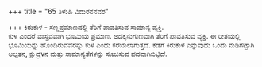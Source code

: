 +++
title = "65 ತಿಳುಹಿ ವಿದುರನನವರ"

+++
ಕಿರುಕುಳ - ಸಣ್ಣಪ್ರಮಾಣದಲ್ಲಿ ತೆರಿಗೆ ಪಾವತಿಸುವ ಸಾಮಾನ್ಯ ವ್ಯಕ್ತಿ.   
ಕುಳ ಎಂದರೆ ವಾಸ್ತವವಾಗಿ ಭೂಮಿಯ ಪ್ರಮಾಣ. ಅದಕ್ಕನುಗುಣವಾಗಿ ತೆರಿಗೆ ಪಾವತಿಸುವ ವ್ಯಕ್ತಿ. ಈ ರೀತಯಲ್ಲಿ  ಭೂಮಿಯನ್ನು ಹೊಂದಿರುವವರನ್ನು ಕುಳ ಎಂದು ಕರೆಯಲಾಗುತ್ತದೆ.  ಕಡೆಗೆ ಕಿರುಕುಳ ಎನ್ನುವುದು ಒಂದು ನುಡಿಗಟ್ಟಾಗಿ ಅಲ್ಪತನ, ಕ್ಷುದ್ರvನ ಮತ್ತು  ಸಾಮಾನ್ಯತೆಗಳನ್ನು ಸೂಚಿಸುವ ಪದವಾಗಿಬಿಟ್ಟಿದೆ.